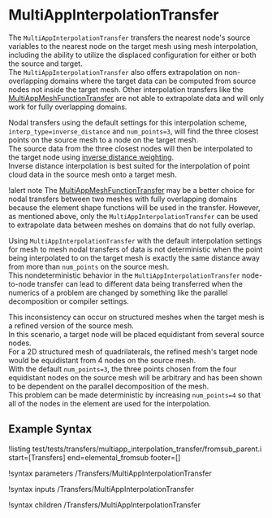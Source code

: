 # MultiAppInterpolationTransfer

The `MultiAppInterpolationTransfer` transfers the nearest node's source variables to the nearest node on the
target mesh using mesh interpolation, including the ability to utilize the displaced
configuration for either or both the source and target.  
The `MultiAppInterpolationTransfer` also offers extrapolation on non-overlapping domains where the target data 
can be computed from source nodes not inside the target mesh. 
Other interpolation transfers like the [MultiAppMeshFunctionTransfer](/MultiAppMeshFunctionTransfer.md) are not able to extrapolate data and will only work for fully overlapping domains. 

Nodal transfers using the default settings for this interpolation scheme, `interp_type=inverse_distance` 
and `num_points=3`, will find the three closest points on the source mesh to a node on the target mesh.  
The source data from the three closest nodes will then be interpolated to the target node using [inverse distance weighting](https://en.wikipedia.org/wiki/Inverse_distance_weighting).   
Inverse distance interpolation is best suited for the interpolation of point cloud data in the source mesh onto a target mesh.  

!alert note
The [MultiAppMeshFunctionTransfer](/MultiAppMeshFunctionTransfer.md) may be a better choice for nodal transfers 
between two meshes with fully overlapping domains because the element shape functions will be used in the transfer. 
However, as mentioned above, only the `MultiAppInterpolationTransfer` can be used to extrapolate data between meshes on domains that do not fully overlap. 

Using `MultiAppInterpolationTransfer` with the default interpolation settings for mesh to mesh nodal transfers of data 
is not deterministic when the point being interpolated to on the
target mesh is exactly the same distance away from more than `num_points` on the source mesh.  
This nondeterministic behavior in the `MultiAppInterpolationTransfer` node-to-node transfer 
can lead to different data being transferred when the numerics 
of a problem are changed by something like the parallel decomposition or compiler settings.  

This inconsistency can occur on structured meshes when the target mesh is a refined version of the source mesh.  
In this scenario, a target node will be placed equidistant from several source nodes.  
For a 2D structured mesh of quadrilaterals, the refined mesh's target node would be equidistant from 4 nodes on the source mesh.  
With the default `num_points=3`, the three points chosen from the four equidistant 
nodes on the source mesh will be arbitrary and has been shown to be dependent on 
the parallel decomposition of the mesh.  
This problem can be made deterministic by increasing `num_points=4` so that 
all of the nodes in the element are used for the interpolation. 


## Example Syntax

!listing test/tests/transfers/multiapp_interpolation_transfer/fromsub_parent.i start=[Transfers] end=elemental_fromsub footer=[]

!syntax parameters /Transfers/MultiAppInterpolationTransfer

!syntax inputs /Transfers/MultiAppInterpolationTransfer

!syntax children /Transfers/MultiAppInterpolationTransfer

